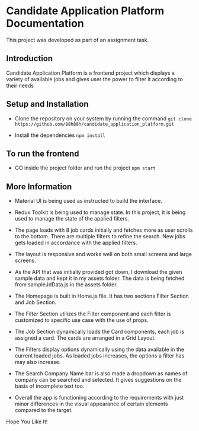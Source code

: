 # Candidate Application Platform Documentation

This project was developed as part of an assignment task.

## Introduction
Candidate Application Platform is a frontend project which displays a variety of available jobs and gives user the power to filter it according to their needs

## Setup and Installation

- Clone the repository on your system by running the command
  `git clone https://github.com/88h88h/candidate_application_platform.git`

- Install the dependencies
  `npm install`


## To run the frontend 

- GO inside the project folder and run the project 
`npm start`

## More Information

- Material UI is being used as instructed to build the interface.

- Redux Toolkit is being used to manage state. In this project, it is being used to manage the state of the applied filters.

- The page loads with 8 job cards initially and fetches more as user scrolls to the bottom. There are multiple filters to refine the search. New jobs gets loaded in accordance with the applied filters.

- The layout is responsive and works well on both small screens and large screens.

- As the API that was initially provided got down, I download the given sample data and kept it in my assets folder. The data is being fetched from sampleJdData.js in the assets folder.

- The Homepage is built in Home.js file. It has two sections Filter Section and Job Section. 

- The Filter Section utilizes the Filter component and each filter is customized to specific use case with the use of props. 

- The Job Section dynamically loads the Card components, each job is assigned a card. The cards are arranged in a Grid Layout.

- The Filters display options dynamically using the data available in the current loaded jobs. As loaded jobs increases, the options a filter has may also increase.

- The Search Company Name bar is also made a dropdown as names of company can be searched and selected. It gives suggestions on the basis of incomplete text too.

- Overall the app is functioning according to the requirements with just minor differences in the visual appearance of certain elements compared to the target.

Hope You Like It!
